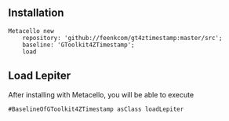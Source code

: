 ## Installation```Metacello new	repository: 'github://feenkcom/gt4ztimestamp:master/src';	baseline: 'GToolkit4ZTimestamp';	load```## Load Lepiter				After installing with Metacello, you will be able to execute```#BaselineOfGToolkit4ZTimestamp asClass loadLepiter```